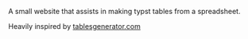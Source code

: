 A small website that assists in making typst tables from a spreadsheet.

Heavily inspired by [tablesgenerator.com](https://www.tablesgenerator.com/)